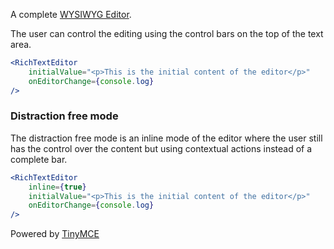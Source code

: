 A complete [WYSIWYG Editor](https://en.wikipedia.org/wiki/WYSIWYG).

The user can control the editing using the control bars on the top of the text area.

```jsx
<RichTextEditor
    initialValue="<p>This is the initial content of the editor</p>"
    onEditorChange={console.log}
/>
```

### Distraction free mode
The distraction free mode is an inline mode of the editor where the user still has the control over the content
but using contextual actions instead of a complete bar.
```jsx
<RichTextEditor
    inline={true}
    initialValue="<p>This is the initial content of the editor</p>"
    onEditorChange={console.log}
/>
```

Powered by [TinyMCE](https://www.tiny.cloud/docs/)
